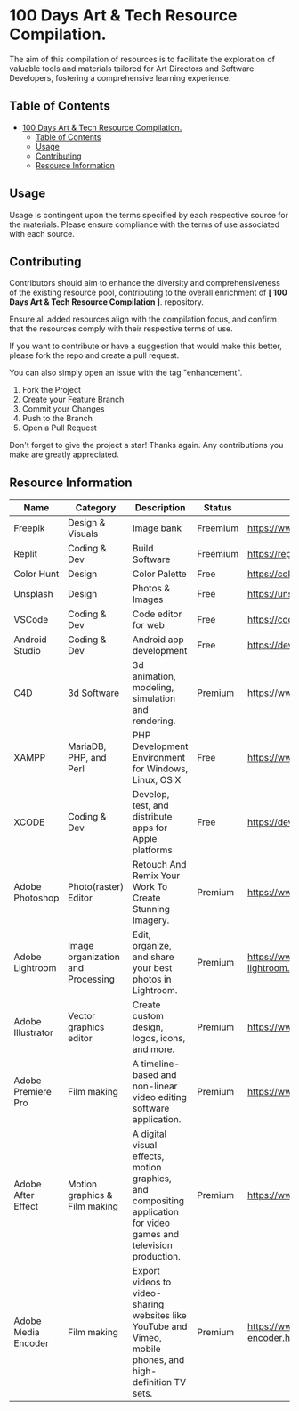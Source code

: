 # 100 Days Art & Tech Resource Compilation.

The aim of this compilation of resources is to facilitate the exploration of valuable tools and materials tailored for Art Directors and Software Developers, fostering a comprehensive learning experience.

## Table of Contents

- [100 Days Art \& Tech Resource Compilation.](#100-days-art--tech-resource-compilation)
  - [Table of Contents](#table-of-contents)
  - [Usage](#usage)
  - [Contributing](#contributing)
  - [Resource Information](#resource-information)

## Usage

Usage is contingent upon the terms specified by each respective source for the materials. Please ensure compliance with the terms of use associated with each source.

## Contributing

Contributors should aim to enhance the diversity and comprehensiveness of the existing resource pool, contributing to the overall enrichment of **[ 100 Days Art & Tech Resource Compilation ]**. repository.

Ensure all added resources align with the compilation focus, and confirm that the resources comply with their respective terms of use.

If you want to contribute or have a suggestion that would make this better, please fork the repo and create a pull request.

You can also simply open an issue with the tag "enhancement".

1. Fork the Project
2. Create your Feature Branch
3. Commit your Changes
4. Push to the Branch
5. Open a Pull Request

Don't forget to give the project a star! Thanks again. Any contributions you make are greatly appreciated.

## Resource Information

| Name                | Category                          | Description                                                                                                       | Status   | Link                                                    |
| ------------------- | --------------------------------- | ----------------------------------------------------------------------------------------------------------------- | -------- | ------------------------------------------------------- |
| Freepik             | Design & Visuals                  | Image bank                                                                                                        | Freemium | https://www.freepik.com/                                |
| Replit              | Coding & Dev                      | Build Software                                                                                                    | Freemium | https://replit.com/                                     |
| Color Hunt          | Design                            | Color Palette                                                                                                     | Free     | https://colorhunt.co                                    |
| Unsplash            | Design                            | Photos & Images                                                                                                   | Free     | https://unsplash.com                                    |
| VSCode              | Coding & Dev                      | Code editor for web                                                                                               | Free     | https://code.visualstudio.com/                          |
| Android Studio      | Coding & Dev                      | Android app development                                                                                           | Free     | https://developer.android.com/studio                    |
| C4D                 | 3d Software                       | 3d animation, modeling, simulation and rendering.                                                                 | Premium  | https://www.maxon.net/en/cinema-4d                      |
| XAMPP               | MariaDB, PHP, and Perl            | PHP Development Environment for Windows, Linux, OS X                                                              | Free     | https://www.apachefriends.org/                          |
| XCODE               | Coding & Dev                      | Develop, test, and distribute apps for Apple platforms                                                            | Free     | https://developer.apple.com/xcode/                      |
| Adobe Photoshop     | Photo(raster) Editor              | Retouch And Remix Your Work To Create Stunning Imagery.                                                           | Premium  | https://www.adobe.com/ng/products/photoshop.html        |
| Adobe Lightroom     | Image organization and Processing | Edit, organize, and share your best photos in Lightroom.                                                          | Premium  | https://www.adobe.com/products/photoshop-lightroom.html |
| Adobe Illustrator   | Vector graphics editor            | Create custom design, logos, icons, and more.                                                                     | Premium  | https://www.adobe.com/products/illustrator.html         |
| Adobe Premiere Pro  | Film making                       | A timeline-based and non-linear video editing software application.                                               | Premium  | https://www.adobe.com/products/premiere.html            |
| Adobe After Effect  | Motion graphics & Film making     | A digital visual effects, motion graphics, and compositing application for video games and television production. | Premium  | https://www.adobe.com/ng/products/aftereffects.html     |
| Adobe Media Encoder | Film making                       | Export videos to video-sharing websites like YouTube and Vimeo, mobile phones, and high-definition TV sets.       | Premium  | https://www.adobe.com/ng/products/media-encoder.html    |
